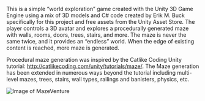 
This is a simple “world exploration” game created with the Unity 3D Game Engine using a mix of 3D models and C# code created by Erik M. Buck specifically for this project and free assets from the Unity Asset Store. The player controls a 3D avatar and explores a procedurally generated maze with walls, rooms, doors, trees, stairs, and more. The maze is never the same twice, and it provides an “endless” world. When the edge of existing content is reached, more maze is generated.

Procedural maze generation was inspired by the Catlike Coding Unity tutorial: http://catlikecoding.com/unity/tutorials/maze/. The Maze generation has been extended in numerous ways beyond the tutorial including multi-level mazes, trees, stairs, wall types, railings and banisters, physics, etc.

![Image of MazeVenture](http://cdn.rawgit.com/erikbuck/MazeVenture/master/MazeVenture.png)
